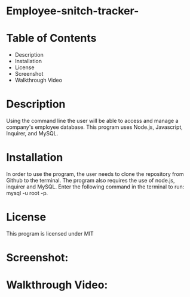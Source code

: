# Employee-snitch-tracker-

# Table of Contents
- Description
- Installation
- License
- Screenshot
- Walkthrough Video

# Description
Using the command line the user will be able to access and manage a company's
employee database. This program uses Node.js, Javascript, Inquirer, and MySQL.

# Installation
In order to use the program, the user needs to clone the repository from Github to
the terminal. The program also requires the use of node.js, inquirer and MySQL. 
Enter the following command in the terminal to run: mysql -u root -p.

# License
This program is licensed under MIT

# Screenshot:


# Walkthrough Video: 